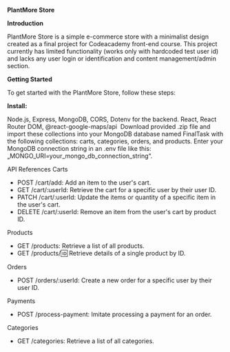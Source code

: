 **PlantMore Store**

**Introduction**

PlantMore Store is a simple e-commerce store with a minimalist design created as a final project for Codeacademy front-end course. 
This project currently has limited functionality (works only with hardcoded test user id) and lacks any user login or identification and content management/admin section.

**Getting Started**

To get started with the PlantMore Store, follow these steps:

**Install:**

Node.js, Express, MongoDB, CORS, Dotenv for the backend.
React, React Router DOM, @react-google-maps/api 
Download provided .zip file and import these collections into your MongoDB database named FinalTask with the following collections: carts, categories, orders, and products. Enter your MongoDB connection string in an .env file like this: „MONGO_URI=your_mongo_db_connection_string“.

API References
Carts
* POST /cart/add: Add an item to the user's cart.
* GET /cart/:userId: Retrieve the cart for a specific user by their user ID.
* PATCH /cart/:userId: Update the items or quantity of a specific item in the user's cart.
* DELETE /cart/:userId: Remove an item from the user's cart by product ID.
  
Products
* GET /products: Retrieve a list of all products.
* GET /products/:id: Retrieve details of a single product by ID.
  
Orders
* POST /orders/:userId: Create a new order for a specific user by their user ID.
  
Payments
* POST /process-payment: Imitate processing a payment for an order.
  
Categories
* GET /categories: Retrieve a list of all categories.

 
